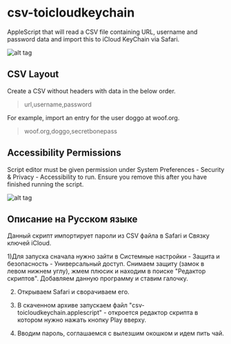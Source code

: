 # csv-toicloudkeychain
AppleScript that will read a CSV file containing URL, username and password data and import this to iCloud KeyChain via Safari.


![alt tag](demo.gif)

## CSV Layout
Create a CSV without headers with data in the below order.
>url,username,password

For example, import an entry for the user doggo at woof.org.
>woof.org,doggo,secretbonepass

## Accessibility Permissions
Script editor must be given permission under System Preferences - Security & Privacy - Accessibility to run. Ensure you remove this after you have finished running the script.

![alt tag](scripteditor-permissions.png)

## Описание на Русском языке
Данный скрипт импортирует пароли из CSV файла в Safari и Связку ключей iCloud.

1)Для запуска сначала нужно зайти в Системные настройки - Защита и безопасность - Универсальный доступ. Снимаем защиту (замок в левом нижнем углу), жмем плюсик и находим в поиске "Редактор скриптов". Добавляем данную программу и ставим галочку.

2) Открываем Safari и сворачиваем его.

3) В скаченном архиве запускаем файл "csv-toicloudkeychain.applescript" - откроется редактор скрипта в котором нужно нажать кнопку Play вверху.

4) Вводим пароль, соглашаемся с вылезшим окошком и идем пить чай.
